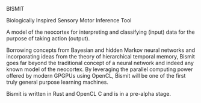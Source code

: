 BISMIT

Biologically Inspired Sensory Motor Inference Tool

A model of the neocortex for interpreting and classifying (input) data for the purpose of taking action (output).

Borrowing concepts from Bayesian and hidden Markov neural networks and incorporating ideas from the theory of hierarchical temporal memory, Bismit goes far beyond the traditional concept of a neural network and indeed any known model of the neocortex. By leveraging the parallel computing power offered by modern GPGPUs using OpenCL, Bismit will be one of the first truly general purpose learning machines.

Bismit is written in Rust and OpenCL C and is in a pre-alpha stage.
